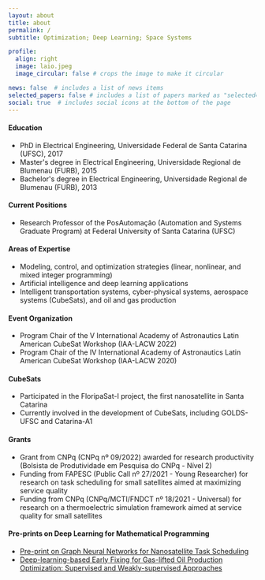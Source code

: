 ```yaml
---
layout: about
title: about
permalink: /
subtitle: Optimization; Deep Learning; Space Systems

profile:
  align: right
  image: laio.jpeg
  image_circular: false # crops the image to make it circular

news: false  # includes a list of news items
selected_papers: false # includes a list of papers marked as "selected={true}"
social: true  # includes social icons at the bottom of the page
---
```


#### Education
- PhD in Electrical Engineering, Universidade Federal de Santa Catarina (UFSC), 2017
- Master's degree in Electrical Engineering, Universidade Regional de Blumenau (FURB), 2015
- Bachelor's degree in Electrical Engineering, Universidade Regional de Blumenau (FURB), 2013

#### Current Positions
- Research Professor of the PosAutomação (Automation and Systems Graduate Program) at Federal University of Santa Catarina (UFSC)

#### Areas of Expertise
- Modeling, control, and optimization strategies (linear, nonlinear, and mixed integer programming) 
- Artificial intelligence and deep learning applications 
- Intelligent transportation systems, cyber-physical systems, aerospace systems (CubeSats), and oil and gas production 

#### Event Organization
- Program Chair of the V International Academy of Astronautics Latin American CubeSat Workshop (IAA-LACW 2022)
- Program Chair of the IV International Academy of Astronautics Latin American CubeSat Workshop (IAA-LACW 2020)

#### CubeSats
- Participated in the FloripaSat-I project, the first nanosatellite in Santa Catarina 
- Currently involved in the development of CubeSats, including GOLDS-UFSC and Catarina-A1 

#### Grants
- Grant from CNPq (CNPq nº 09/2022) awarded for research productivity (Bolsista de Produtividade em Pesquisa do CNPq - Nível 2)
- Funding from FAPESC (Public Call nº 27/2021 - Young Researcher) for research on task scheduling for small satellites aimed at maximizing service quality
- Funding from CNPq (CNPq/MCTI/FNDCT nº 18/2021 - Universal) for research on a thermoelectric simulation framework aimed at service quality for small satellites 

#### Pre-prints on Deep Learning for Mathematical Programming
- [Pre-print on Graph Neural Networks for Nanosatellite Task Scheduling](https://arxiv.org/abs/2303.13773)
- [Deep-learning-based Early Fixing for Gas-lifted Oil Production Optimization: Supervised and Weakly-supervised Approaches](hhttps://arxiv.org/abs/2309.00197)
